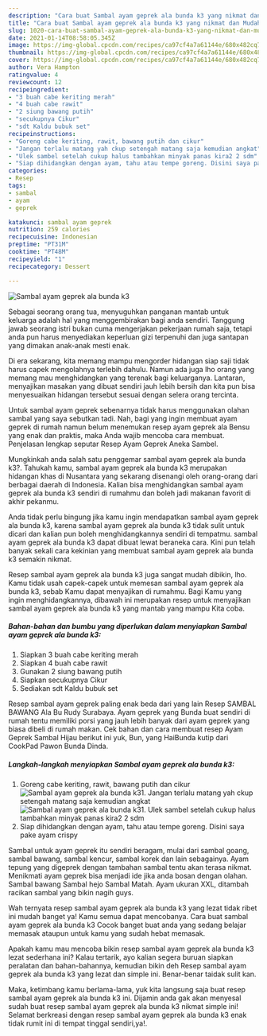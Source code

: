 ```yaml
---
description: "Cara buat Sambal ayam geprek ala bunda k3 yang nikmat dan Mudah Dibuat"
title: "Cara buat Sambal ayam geprek ala bunda k3 yang nikmat dan Mudah Dibuat"
slug: 1020-cara-buat-sambal-ayam-geprek-ala-bunda-k3-yang-nikmat-dan-mudah-dibuat
date: 2021-01-14T08:58:05.345Z
image: https://img-global.cpcdn.com/recipes/ca97cf4a7a61144e/680x482cq70/sambal-ayam-geprek-ala-bunda-k3-foto-resep-utama.jpg
thumbnail: https://img-global.cpcdn.com/recipes/ca97cf4a7a61144e/680x482cq70/sambal-ayam-geprek-ala-bunda-k3-foto-resep-utama.jpg
cover: https://img-global.cpcdn.com/recipes/ca97cf4a7a61144e/680x482cq70/sambal-ayam-geprek-ala-bunda-k3-foto-resep-utama.jpg
author: Vera Hampton
ratingvalue: 4
reviewcount: 12
recipeingredient:
- "3 buah cabe keriting merah"
- "4 buah cabe rawit"
- "2 siung bawang putih"
- "secukupnya Cikur"
- "sdt Kaldu bubuk set"
recipeinstructions:
- "Goreng cabe keriting, rawit, bawang putih dan cikur"
- "Jangan terlalu matang yah ckup setengah matang saja kemudian angkat"
- "Ulek sambel setelah cukup halus tambahkan minyak panas kira2 2 sdm"
- "Siap dihidangkan dengan ayam, tahu atau tempe goreng. Disini saya pake ayam crispy"
categories:
- Resep
tags:
- sambal
- ayam
- geprek

katakunci: sambal ayam geprek 
nutrition: 259 calories
recipecuisine: Indonesian
preptime: "PT31M"
cooktime: "PT48M"
recipeyield: "1"
recipecategory: Dessert

---
```



![Sambal ayam geprek ala bunda k3](https://img-global.cpcdn.com/recipes/ca97cf4a7a61144e/680x482cq70/sambal-ayam-geprek-ala-bunda-k3-foto-resep-utama.jpg)

Sebagai seorang orang tua, menyuguhkan panganan mantab untuk keluarga adalah hal yang menggembirakan bagi anda sendiri. Tanggung jawab seorang istri bukan cuma mengerjakan pekerjaan rumah saja, tetapi anda pun harus menyediakan keperluan gizi terpenuhi dan juga santapan yang dimakan anak-anak mesti enak.

Di era  sekarang, kita memang mampu mengorder hidangan siap saji tidak harus capek mengolahnya terlebih dahulu. Namun ada juga lho orang yang memang mau menghidangkan yang terenak bagi keluarganya. Lantaran, menyajikan masakan yang dibuat sendiri jauh lebih bersih dan kita pun bisa menyesuaikan hidangan tersebut sesuai dengan selera orang tercinta. 

Untuk sambal ayam geprek sebenarnya tidak harus menggunakan olahan sambal yang saya sebutkan tadi. Nah, bagi yang ingin membuat ayam geprek di rumah namun belum menemukan resep ayam geprek ala Bensu yang enak dan praktis, maka Anda wajib mencoba cara membuat. Penjelasan lengkap seputar Resep Ayam Geprek Aneka Sambel.

Mungkinkah anda salah satu penggemar sambal ayam geprek ala bunda k3?. Tahukah kamu, sambal ayam geprek ala bunda k3 merupakan hidangan khas di Nusantara yang sekarang disenangi oleh orang-orang dari berbagai daerah di Indonesia. Kalian bisa menghidangkan sambal ayam geprek ala bunda k3 sendiri di rumahmu dan boleh jadi makanan favorit di akhir pekanmu.

Anda tidak perlu bingung jika kamu ingin mendapatkan sambal ayam geprek ala bunda k3, karena sambal ayam geprek ala bunda k3 tidak sulit untuk dicari dan kalian pun boleh menghidangkannya sendiri di tempatmu. sambal ayam geprek ala bunda k3 dapat dibuat lewat beraneka cara. Kini pun telah banyak sekali cara kekinian yang membuat sambal ayam geprek ala bunda k3 semakin nikmat.

Resep sambal ayam geprek ala bunda k3 juga sangat mudah dibikin, lho. Kamu tidak usah capek-capek untuk memesan sambal ayam geprek ala bunda k3, sebab Kamu dapat menyajikan di rumahmu. Bagi Kamu yang ingin menghidangkannya, dibawah ini merupakan resep untuk menyajikan sambal ayam geprek ala bunda k3 yang mantab yang mampu Kita coba.

<!--inarticleads1-->

##### Bahan-bahan dan bumbu yang diperlukan dalam menyiapkan Sambal ayam geprek ala bunda k3:

1. Siapkan 3 buah cabe keriting merah
1. Siapkan 4 buah cabe rawit
1. Gunakan 2 siung bawang putih
1. Siapkan secukupnya Cikur
1. Sediakan sdt Kaldu bubuk set


Resep sambal ayam geprek paling enak beda dari yang lain Resep SAMBAL BAWANG Ala Bu Rudy Surabaya. Ayam geprek yang Bunda buat sendiri di rumah tentu memiliki porsi yang jauh lebih banyak dari ayam geprek yang biasa dibeli di rumah makan. Cek bahan dan cara membuat resep Ayam Geprek Sambal Hijau berikut ini yuk, Bun, yang HaiBunda kutip dari CookPad Pawon Bunda Dinda. 

<!--inarticleads2-->

##### Langkah-langkah menyiapkan Sambal ayam geprek ala bunda k3:

1. Goreng cabe keriting, rawit, bawang putih dan cikur
<img src="https://img-global.cpcdn.com/steps/b7c3da78f5141803/160x128cq70/sambal-ayam-geprek-ala-bunda-k3-langkah-memasak-1-foto.jpg" alt="Sambal ayam geprek ala bunda k3">1. Jangan terlalu matang yah ckup setengah matang saja kemudian angkat
<img src="https://img-global.cpcdn.com/steps/67c653032de4c054/160x128cq70/sambal-ayam-geprek-ala-bunda-k3-langkah-memasak-2-foto.jpg" alt="Sambal ayam geprek ala bunda k3">1. Ulek sambel setelah cukup halus tambahkan minyak panas kira2 2 sdm
1. Siap dihidangkan dengan ayam, tahu atau tempe goreng. Disini saya pake ayam crispy


Sambal untuk ayam geprek itu sendiri beragam, mulai dari sambal goang, sambal bawang, sambal kencur, sambal korek dan lain sebagainya. Ayam tepung yang digeprek dengan tambahan sambal tentu akan terasa nikmat. Menikmati ayam geprek bisa menjadi ide jika anda bosan dengan olahan. Sambal bawang Sambal hejo Sambal Matah. Ayam ukuran XXL, ditambah racikan sambal yang bikin nagih guys. 

Wah ternyata resep sambal ayam geprek ala bunda k3 yang lezat tidak ribet ini mudah banget ya! Kamu semua dapat mencobanya. Cara buat sambal ayam geprek ala bunda k3 Cocok banget buat anda yang sedang belajar memasak ataupun untuk kamu yang sudah hebat memasak.

Apakah kamu mau mencoba bikin resep sambal ayam geprek ala bunda k3 lezat sederhana ini? Kalau tertarik, ayo kalian segera buruan siapkan peralatan dan bahan-bahannya, kemudian bikin deh Resep sambal ayam geprek ala bunda k3 yang lezat dan simple ini. Benar-benar taidak sulit kan. 

Maka, ketimbang kamu berlama-lama, yuk kita langsung saja buat resep sambal ayam geprek ala bunda k3 ini. Dijamin anda gak akan menyesal sudah buat resep sambal ayam geprek ala bunda k3 nikmat simple ini! Selamat berkreasi dengan resep sambal ayam geprek ala bunda k3 enak tidak rumit ini di tempat tinggal sendiri,ya!.

